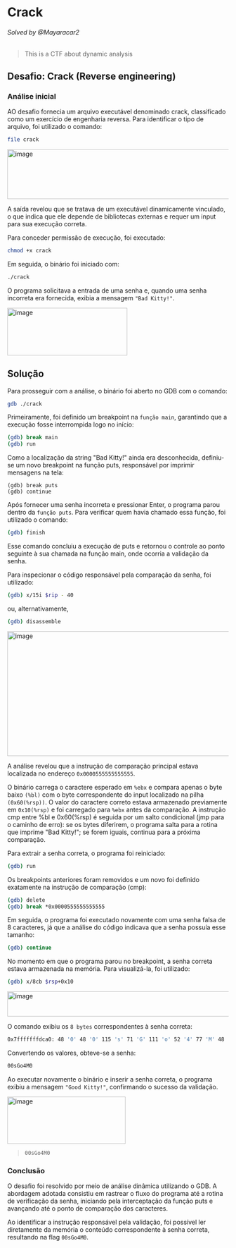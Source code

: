 
# Crack
###### Solved by @Mayaracar2
> This is a CTF about dynamic analysis
## Desafio: Crack (Reverse engineering) 
### Análise inicial
AO desafio fornecia um arquivo executável denominado crack, classificado como um exercício de engenharia reversa. Para identificar o tipo de arquivo, foi utilizado o comando:

```bash
file crack
```

<img width="661" height="113" alt="image" src="https://github.com/user-attachments/assets/c6c0d4e8-adfc-499e-8055-73aabf2552a7" />

A saída revelou que se tratava de um executável dinamicamente vinculado, o que indica que ele depende de bibliotecas externas e requer um input para sua execução correta.

Para conceder permissão de execução, foi executado:

```bash
chmod +x crack
```

Em seguida, o binário foi iniciado com:

```bash 
./crack
```
O programa solicitava a entrada de uma senha e, quando uma senha incorreta era fornecida, exibia a mensagem `"Bad Kitty!"`.

<img width="273" height="108" alt="image" src="https://github.com/user-attachments/assets/fb164130-d676-4386-b3fe-0c325a11643b" />

## Solução
Para prosseguir com a análise, o binário foi aberto no GDB com o comando:

```bash
gdb ./crack
```

Primeiramente, foi definido um breakpoint na `função main`, garantindo que a execução fosse interrompida logo no início:

```bash
(gdb) break main
(gdb) run
```
Como a localização da string "Bad Kitty!" ainda era desconhecida, definiu-se um novo breakpoint na função puts, responsável por imprimir mensagens na tela:

```break
(gdb) break puts
(gdb) continue
```
Após fornecer uma senha incorreta e pressionar Enter, o programa parou dentro da `função puts`. Para verificar quem havia chamado essa função, foi utilizado o comando:

```bash
(gdb) finish
```
Esse comando concluiu a execução de puts e retornou o controle ao ponto seguinte à sua chamada na função main, onde ocorria a validação da senha.

Para inspecionar o código responsável pela comparação da senha, foi utilizado:

```bash
(gdb) x/15i $rip - 40
```
ou, alternativamente,

```bash
(gdb) disassemble
```

<img width="663" height="283" alt="image" src="https://github.com/user-attachments/assets/69d2bab8-a5f9-44ba-8161-90da210a0ab5" />

A análise revelou que a instrução de comparação principal estava localizada no endereço `0x0000555555555555`.

O binário carrega o caractere esperado em `%ebx` e compara apenas o byte baixo `(%bl)` com o byte correspondente do input localizado na pilha `(0x60(%rsp))`. O valor do caractere correto estava armazenado previamente em `0x10(%rsp)` e foi carregado para `%ebx` antes da comparação. A instrução cmp entre %bl e 0x60(%rsp) é seguida por um salto condicional (jmp para o caminho de erro): se os bytes diferirem, o programa salta para a rotina que imprime "Bad Kitty!"; se forem iguais, continua para a próxima comparação.

Para extrair a senha correta, o programa foi reiniciado:

```bash
(gdb) run
```

Os breakpoints anteriores foram removidos e um novo foi definido exatamente na instrução de comparação (cmp):

```bash
(gdb) delete
(gdb) break *0x0000555555555555
```

Em seguida, o programa foi executado novamente com uma senha falsa de 8 caracteres, já que a análise do código indicava que a senha possuía esse tamanho:

```bash
(gdb) continue
```

No momento em que o programa parou no breakpoint, a senha correta estava armazenada na memória. Para visualizá-la, foi utilizado:

```bash
(gdb) x/8cb $rsp+0x10
```

<img width="651" height="57" alt="image" src="https://github.com/user-attachments/assets/4ce8dec3-7432-4484-8f86-795a5580a3fd" />

O comando exibiu os `8 bytes` correspondentes à senha correta:

 ```bash
 0x7fffffffdca0: 48 '0' 48 '0' 115 's' 71 'G' 111 'o' 52 '4' 77 'M' 48 '0'
```

Convertendo os valores, obteve-se a senha:

```bash
00sGo4M0
```

Ao executar novamente o binário e inserir a senha correta, o programa exibiu a mensagem `"Good Kitty!"`, confirmando o sucesso da validação.

<img width="269" height="107" alt="image" src="https://github.com/user-attachments/assets/4cdfbdf9-3077-4dd3-88ff-c49f99dcac78" />

>`00sGo4M0`

### Conclusão
O desafio foi resolvido por meio de análise dinâmica utilizando o GDB. A abordagem adotada consistiu em rastrear o fluxo do programa até a rotina de verificação da senha, iniciando pela interceptação da função puts e avançando até o ponto de comparação dos caracteres.

Ao identificar a instrução responsável pela validação, foi possível ler diretamente da memória o conteúdo correspondente à senha correta, resultando na flag `00sGo4M0`.

 
